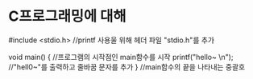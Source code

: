 # C프로그래밍에 대해

#include <stdio.h> //printf 사용울 위해 헤더 파일 "stdio.h"를 추가

void main() { //프로그램의 시작점인 main함수를 시작
printf("hello~ \n"); //"hell0~"를 출력하고 줄바꿈 문자를 추가
} //main함수의 끝을 나타내는 중괄호

